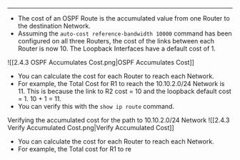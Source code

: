 
---
- The cost of an OSPF Route is the accumulated value from one Router to the destination Network.
- Assuming the `auto-cost reference-bandwidth 10000` command  has been configured on all three Routers, the cost of the links between each Router is now 10.
  The Loopback Interfaces have a default cost of 1.

![[2.4.3 OSPF Accumulates Cost.png|OSPF Accumulates Cost]]

- You can calculate the cost for each Router to reach each Network.
- For example, the Total Cost for R1 to reach the 10.10.2.0/24 Network is 11.
  This is because the link to R2 cost = 10 and the loopback default cost = 1.
  10 + 1 = 11.
- You can verify this with the `show ip route` command.

Verifying the accumulated cost for the path to 10.10.2.0/24 Network
![[2.4.3 Verify Accumulated Cost.png|Verify Accumulated Cost]]

- You can calculate the cost for each Router to reach each Network.
- For example, the Total cost for R1 to re